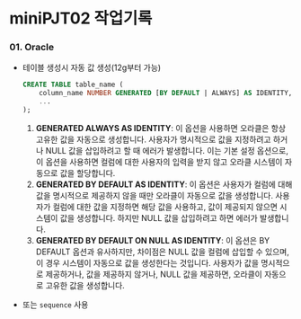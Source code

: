 # miniPJT02 작업기록

### 01. Oracle

- 테이블 생성시 자동 값 생성(12g부터 가능)

  ```sql
  CREATE TABLE table_name (
      column_name NUMBER GENERATED [BY DEFAULT | ALWAYS] AS IDENTITY,
      ...
  );
  ```

  1. **GENERATED ALWAYS AS IDENTITY**: 이 옵션을 사용하면 오라클은 항상 고유한 값을 자동으로 생성합니다. 사용자가 명시적으로 값을 지정하려고 하거나 NULL 값을 삽입하려고 할 때 에러가 발생합니다. 이는 기본 설정 옵션으로, 이 옵션을 사용하면 컬럼에 대한 사용자의 입력을 받지 않고 오라클 시스템이 자동으로 값을 할당합니다.
  2. **GENERATED BY DEFAULT AS IDENTITY**: 이 옵션은 사용자가 컬럼에 대해 값을 명시적으로 제공하지 않을 때만 오라클이 자동으로 값을 생성합니다. 사용자가 컬럼에 대한 값을 지정하면 해당 값을 사용하고, 값이 제공되지 않으면 시스템이 값을 생성합니다. 하지만 NULL 값을 삽입하려고 하면 에러가 발생합니다.
  3. **GENERATED BY DEFAULT ON NULL AS IDENTITY**: 이 옵션은 BY DEFAULT 옵션과 유사하지만, 차이점은 NULL 값을 컬럼에 삽입할 수 있으며, 이 경우 시스템이 자동으로 값을 생성한다는 것입니다. 사용자가 값을 명시적으로 제공하거나, 값을 제공하지 않거나, NULL 값을 제공하면, 오라클이 자동으로 고유한 값을 생성합니다.

- 또는 `sequence` 사용